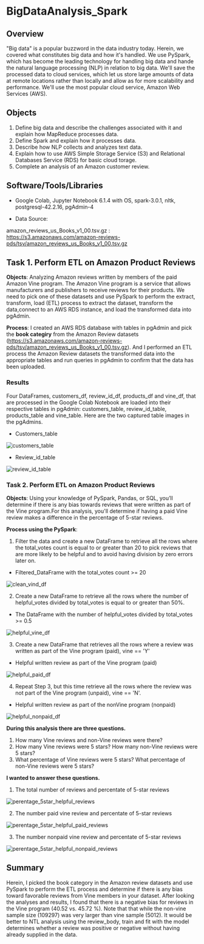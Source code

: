 # BigDataAnalysis_Spark

## Overview
"Big data" is a popular buzzword in the data industry today. Herein, we covered what
constitutes big data and how it's handled. We use PySpark, which has become the leading technology for handling big data and hande the natural language processing (NLP) in relation to big data. We'll save the processed data to cloud services, which let us store large amounts of data at remote locations rather than locally and allow as for more scalability and performance. We'll use the most popular cloud service, Amazon Web Services (AWS).


## Objects
1. Define big data and describe the challenges associated with it and explain how MapReduce processes data.
2. Define Spark and explain how it processes data. 
3. Describe how NLP collects and analyzes text data.
4. Explain how to use AWS Simple Storage Service (S3) and Relational Databases Service (RDS) for basic cloud torage.
5. Complete an analysis of an Amazon customer review.

## Software/Tools/Libraries
* Google Colab, Jupyter Notebook 6.1.4 with OS, spark-3.0.1, nltk, postgresql-42.2.16,  pgAdmin-4

* Data Source: 

amazon_reviews_us_Books_v1_00.tsv.gz : https://s3.amazonaws.com/amazon-reviews-pds/tsv/amazon_reviews_us_Books_v1_00.tsv.gz


## Task 1. Perform ETL on Amazon Product Reviews

**Objects**: Analyzing Amazon reviews written by members of the paid Amazon Vine program. The Amazon Vine program is a service that allows manufacturers and publishers to receive reviews for their products. We need to pick one of these datasets and use PySpark to
perform the extract, transform, load (ETL) process to extract the dataset, transform the data,connect to an AWS RDS instance, and load the transformed data into pgAdmin.


**Process**: I created an AWS RDS database with tables in pgAdmin and pick the **book categiry** from the  Amazon Review datasets (https://s3.amazonaws.com/amazon-reviews-pds/tsv/amazon_reviews_us_Books_v1_00.tsv.gz). And I performed an ETL process the Amazon Review datasets the transformed data into the appropriate tables and run queries in pgAdmin to confirm that the data has been uploaded.

### Results
Four DataFrames, customers_df, review_id_df, products_df and vine_df, that are processed in the Google Colab Notebook are loaded into their respective tables in pgAdmin: customers_table, review_id_table, products_table and vine_table.
Here are the two captured table images in the pgAdmins.

* Customers_table

![customers_table](image/customers_table_postgresql.png)

* Review_id_table

![review_id_table](image/Review_id_table_postgresql.png)


### Task 2. Perform ETL on Amazon Product Reviews

**Objects**: Using your knowledge of PySpark, Pandas, or SQL, you’ll determine if there is any bias towards reviews that were written as part of the Vine program.For this analysis, you'll determine if having a paid Vine review makes a difference in the percentage of 5-star reviews.


**Process using the PySpark**: 
1. Filter the data and create a new DataFrame to retrieve all the rows where the  total_votes count is equal to or greater than 20 to pick reviews that are more likely to be helpful and to avoid having division by zero errors later on.

* Filtered_DataFrame with the total_votes count >= 20

![clean_vind_df](image/clean_vind_df.png)


2. Create a new DataFrame to retrieve all the rows where the number of helpful_votes divided by total_votes is equal to or greater than 50%.

* The DataFrame with the number of helpful_votes divided by total_votes >= 0.5

![helpful_vine_df](image/helpful_vine_df.png)

3. Create a new DataFrame that retrieves all the rows where a review was written as part of the Vine program (paid), vine == 'Y'

*  Helpful written review as part of the Vine program (paid)

![helpful_paid_df](image/helpful_paid_df.png)

4. Repeat Step 3, but this time retrieve all the rows where the review was not part of the Vine program (unpaid), vine == 'N'.

 * Helpful written review as part of the nonVine program (nonpaid)

![helpful_nonpaid_df](image/helpful_nonpaid_df.png)


**During this analysis there are three questions.**

1. How many Vine reviews and non-Vine reviews were there?
2. How many Vine reviews were 5 stars? How many non-Vine reviews were 5 stars?
3. What percentage of Vine reviews were 5 stars? What percentage of non-Vine reviews were 5 stars?


**I wanted to answer these questions.**
1. The total number of reviews and percentate of 5-star reviews

![perentage_5star_helpful_reviews](image/per_5star_helpful_reviews.png)

2. The number paid vine review and percentate of 5-star reviews

![perentage_5star_helpful_paid_reviews](image/per_5star_helpful_paid_reviews.png)

3. The number nonpaid vine review and percentate of 5-star reviews

![perentage_5star_helpful_nonpaid_reviews](image/per_5star_helpful_nonpaid_reviews.png)


## Summary

Herein, I picked the book category in the Amazon review datasets and use PySpark to
perform the ETL process and determine if there is any bias toward favorable reviews from Vine members in your dataset. After looking the analyses and results, I found that there is a negative bias for reviews in the Vine program (40.52 vs. 45.72 %). Note that that while the non-vine sample size (109297) was very larger than vine sample (5012). It would be better to NTL analysis using the review_body, train and fit with the model determines whether a review was positive or negative without having already supplied in the data.